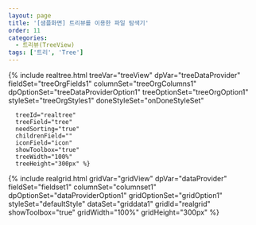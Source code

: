 ```yaml
---
layout: page
title: '[샘플화면] 트리뷰를 이용한 파일 탐색기'
order: 11
categories:
  - 트리뷰(TreeView)
tags: ['트리', 'Tree']
---
```


<script>
  var onDoneStyleSet = function() {
    var dataUrl = '{{ "/resource/data/treeOrgData1.json" | prepend: site.baseurl }}';
    $.ajax({
        url: dataUrl,
        success: function(data) {
          treeDataProvider.setJsonRows(data, "rows","","");
        }
    });
  }
</script>

<div class="row">
  <div class="col-md-4 col-sm-4">
    {% include realtree.html
      treeVar="treeView"
      dpVar="treeDataProvider"
      fieldSet="treeOrgFields1"
      columnSet="treeOrgColumns1"
      dpOptionSet="treeDataProviderOption1"
      treeOptionSet="treeOrgOption1"
      styleSet="treeOrgStyles1"
      doneStyleSet="onDoneStyleSet"

      treeId="realtree"
      treeField="tree"
      needSorting="true"
      childrenField=""
      iconField="icon"
      showToolbox="true"
      treeWidth="100%"
      treeHeight="300px" %}
  </div>
  <div class="col-md-8 col-sm-8">
    {% include realgrid.html
      gridVar="gridView"
      dpVar="dataProvider"
      fieldSet="fieldset1"
      columnSet="columnset1"
      dpOptionSet="dataProviderOption1"
      gridOptionSet="gridOption1"
      styleSet="defaultStyle"
      dataSet="griddata1"
      gridId="realgrid"
      showToolbox="true"
      gridWidth="100%"
      gridHeight="300px" %}
  </div>
</div>
